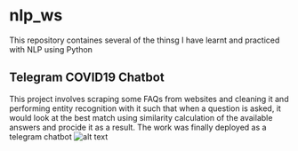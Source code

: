 # nlp_ws
This repository containes several of the thinsg I have learnt and practiced with NLP using Python

## Telegram COVID19 Chatbot
This project involves scraping some FAQs from websites and cleaning it and performing entity recognition with it such that when a question is asked, it would look at the best match using similarity calculation of the available answers and procide it as a result. The work was finally deployed as a telegram chatbot
![alt text](https://github.com/jimohafeezco/nlp_ws/blob/master/telegram_covid.gif)


